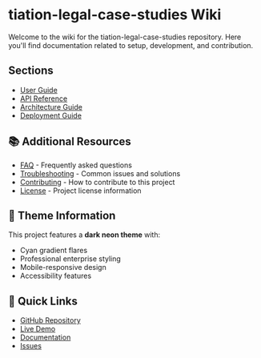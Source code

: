 # tiation-legal-case-studies Wiki

Welcome to the wiki for the tiation-legal-case-studies repository. Here you'll find documentation related to setup, development, and contribution.

## Sections

- [User Guide](user-guide.md)
- [API Reference](api-reference.md)
- [Architecture Guide](architecture.md)
- [Deployment Guide](deployment.md)


## 📚 Additional Resources

- [FAQ](faq.md) - Frequently asked questions
- [Troubleshooting](troubleshooting.md) - Common issues and solutions
- [Contributing](../CONTRIBUTING.md) - How to contribute to this project
- [License](../LICENSE) - Project license information

## 🎨 Theme Information

This project features a **dark neon theme** with:
- Cyan gradient flares
- Professional enterprise styling
- Mobile-responsive design
- Accessibility features

## 🚀 Quick Links

- [GitHub Repository](https://github.com/TiaAstor/tiation-legal-case-studies)
- [Live Demo](https://tiaastor.github.io/tiation-legal-case-studies)
- [Documentation](https://github.com/TiaAstor/tiation-legal-case-studies/wiki)
- [Issues](https://github.com/TiaAstor/tiation-legal-case-studies/issues)

